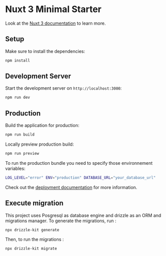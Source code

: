 # Nuxt 3 Minimal Starter

Look at the [Nuxt 3 documentation](https://nuxt.com/docs/getting-started/introduction) to learn more.

## Setup

Make sure to install the dependencies:

```bash
npm install
```

## Development Server

Start the development server on `http://localhost:3000`:

```bash
npm run dev
```

## Production

Build the application for production:

```bash
npm run build
```

Locally preview production build:

```bash
npm run preview
```

To run the production bundle you need to specify those environnement variables:

```bash
LOG_LEVEL="error" ENV="production" DATABASE_URL="your_database_url"
```

Check out the [deployment documentation](https://nuxt.com/docs/getting-started/deployment) for more information.

## Execute migration

This project uses Posgresql as database engine and drizzle as an ORM and migrations manager.
To generate the migrations, run :

```bash
npx drizzle-kit generate
```

Then, to run the migrations :

```bash
npx drizzle-kit migrate
```
